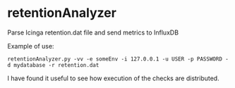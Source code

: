 # retentionAnalyzer
Parse Icinga retention.dat file and send metrics to InfluxDB

Example of use:
```
retentionAnalyzer.py -vv -e someEnv -i 127.0.0.1 -u USER -p PASSWORD -d mydatabase -r retention.dat
```

I have found it useful to see how execution of the checks are distributed.

